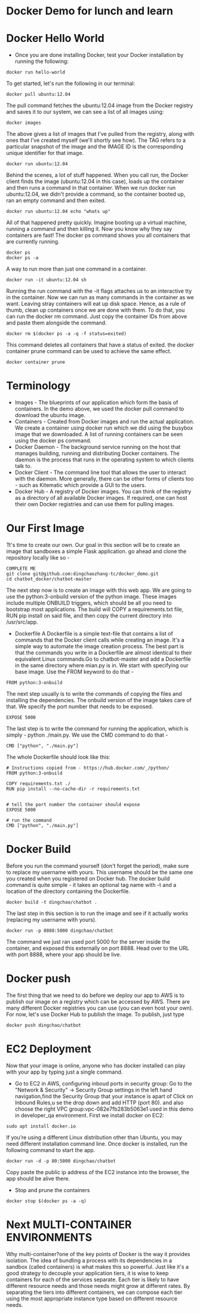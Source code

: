 # Docker Demo for lunch and learn

# Docker Hello World
- Once you are done installing Docker, test your Docker installation by running the following:
```
docker run hello-world
```
To get started, let's run the following in our terminal:
```
docker pull ubuntu:12.04
```
The pull command fetches the ubuntu:12.04 image from the Docker registry and saves it to our system, we can see a list of all images using: 
```
docker images
```

The above gives a list of images that I've pulled from the registry, along with ones that I've created myself (we'll shortly see how). The TAG refers to a particular snapshot of the image and the IMAGE ID is the corresponding unique identifier for that image.

```
docker run ubuntu:12.04
```
Behind the scenes, a lot of stuff happened. When you call run, the Docker client finds the image (ubuntu:12.04 in this case), loads up the container and then runs a command in that container. When we run docker run ubuntu:12.04, we didn't provide a command, so the container booted up, ran an empty command and then exited. 
```
docker run ubuntu:12.04 echo "whats up"
```
All of that happened pretty quickly. Imagine booting up a virtual machine, running a command and then killing it. Now you know why they say containers are fast! 
The docker ps command shows you all containers that are currently running.
```
docker ps
docker ps -a
```
A way to run more than just one command in a container.
```
docker run -it ubuntu:12.04 sh
```
Running the run command with the -it flags attaches us to an interactive tty in the container. Now we can run as many commands in the container as we want. Leaving stray containers will eat up disk space. Hence, as a rule of thumb, clean up containers once we are done with them. To do that, you can run the docker rm command. Just copy the container IDs from above and paste them alongside the command.
```
docker rm $(docker ps -a -q -f status=exited)
```
This command deletes all containers that have a status of exited. the docker container prune command can be used to achieve the same effect.
```
docker container prune
```
# Terminology
- Images - The blueprints of our application which form the basis of containers. In the demo above, we used the docker pull command to download the ubuntu image.
- Containers - Created from Docker images and run the actual application. We create a container using docker run which we did using the busybox image that we downloaded. A list of running containers can be seen using the docker ps command.
- Docker Daemon - The background service running on the host that manages building, running and distributing Docker containers. The daemon is the process that runs in the operating system to which clients talk to.
- Docker Client - The command line tool that allows the user to interact with the daemon. More generally, there can be other forms of clients too - such as Kitematic which provide a GUI to the users.
- Docker Hub - A registry of Docker images. You can think of the registry as a directory of all available Docker images. If required, one can host their own Docker registries and can use them for pulling images.

# Our First Image
Tt's time to create our own. Our goal in this section will be to create an image that sandboxes a simple Flask application.  go ahead and clone the repository locally like so -
```
COMPLETE ME
git clone git@github.com:dingchaozhang-tc/docker_demo.git
cd chatbot_docker/chatbot-master
```
The next step now is to create an image with this web app. We are going to use the python:3-onbuild version of the python image. These images include multiple ONBUILD triggers, which should be all you need to bootstrap most applications. The build will COPY a requirements.txt file, RUN pip install on said file, and then copy the current directory into /usr/src/app.
- Dockerfile
A Dockerfile is a simple text-file that contains a list of commands that the Docker client calls while creating an image. It's a simple way to automate the image creation process. The best part is that the commands you write in a Dockerfile are almost identical to their equivalent Linux commands.Go to chatbot-master and add a Dockerfile in the same directory where mian.py is in. We start with specifying our base image. Use the FROM keyword to do that -
```
FROM python:3-onbuild
```
The next step usually is to write the commands of copying the files and installing the dependencies. The onbuild version of the image takes care of that. We specify the port number that needs to be exposed. 
```
EXPOSE 5000
```
The last step is to write the command for running the application, which is simply - python ./main.py. We use the CMD command to do that -
```
CMD ["python", "./main.py"]
```
The whole Dockerfile should look like this:
```
# Instructions copied from - https://hub.docker.com/_/python/
FROM python:3-onbuild

COPY requirements.txt ./
RUN pip install --no-cache-dir -r requirements.txt


# tell the port number the container should expose
EXPOSE 5000

# run the command
CMD ["python", "./main.py"]

```
# Docker Build
Before you run the command yourself (don't forget the period), make sure to replace my username with yours. This username should be the same one you created when you registered on Docker hub. The docker build command is quite simple - it takes an optional tag name with -t and a location of the directory containing the Dockerfile.
```
docker build -t dingchao/chatbot .
```
The last step in this section is to run the image and see if it actually works (replacing my username with yours).
```
docker run -p 8888:5000 dingchao/chatbot
```
The command we just ran used port 5000 for the server inside the container, and exposed this externally on port 8888. Head over to the URL with port 8888, where your app should be live.

# Docker push
The first thing that we need to do before we deploy our app to AWS is to publish our image on a registry which can be accessed by AWS. There are many different Docker registries you can use (you can even host your own). For now, let's use Docker Hub to publish the image. To publish, just type

```
docker push dingchao/chatbot
```

# EC2 Deployment 
Now that your image is online, anyone who has docker installed can play with your app by typing just a single command.
- Go to EC2 in AWS, configuring inboud ports in security group:
Go to the "Network & Security" -> Security Group settings in the left hand navigation,find the Security Group that your instance is apart of Click on Inbound Rules,u se the drop down and add HTTP (port 80). 
and also choose the right VPC group:vpc-082e7fb283b5063e1 used in this demo in developer_qa environment.
First we install docker on EC2:
```
sudo apt install docker.io
```
If you’re using a different Linux distribution other than Ubuntu, you may need different installation command line.
Once docker is installed, run the following command to start the app.
```
docker run -d -p 80:5000 dingchao/chatbot
```
Copy paste the public ip address of the EC2 instance into the browser, the app should be alive there.
- Stop and prune the containers
```
docker stop $(docker ps -a -q)
```
# Next MULTI-CONTAINER ENVIRONMENTS

Why multi-container?one of the key points of Docker is the way it provides isolation. The idea of bundling a process with its dependencies in a sandbox (called containers) is what makes this so powerful. Just like it's a good strategy to decouple your application tiers, it is wise to keep containers for each of the services separate. Each tier is likely to have different resource needs and those needs might grow at different rates. By separating the tiers into different containers, we can compose each tier using the most appropriate instance type based on different resource needs. 
